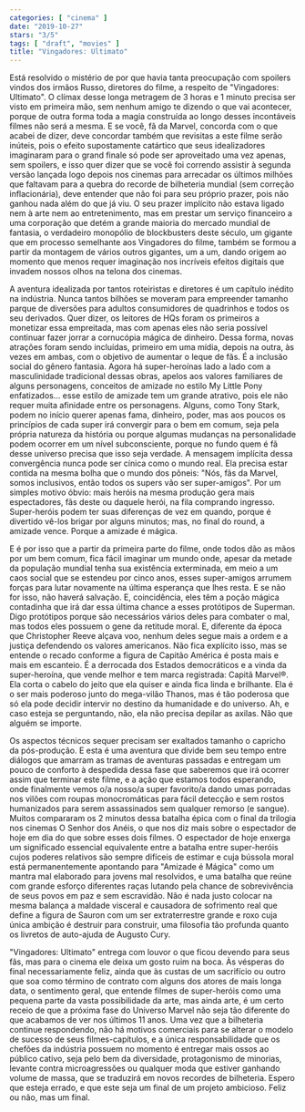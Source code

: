 ```yaml
---
categories: [ "cinema" ]
date: "2019-10-27"
stars: "3/5"
tags: [ "draft", "movies" ]
title: "Vingadores: Ultimato"
---
```

Está resolvido o mistério de por que havia tanta preocupação com
spoilers vindos dos irmãos Russo, diretores do filme, a respeito de
"Vingadores: Ultimato". O clímax desse longa metragem de 3 horas e 1
minuto precisa ser visto em primeira mão, sem nenhum amigo te dizendo
o que vai acontecer, porque de outra forma toda a magia construída ao
longo desses incontáveis filmes não será a mesma. E se você, fã
da Marvel, concorda com o que acabei de dizer, deve concordar também
que revisitas a este filme serão inúteis, pois o efeito supostamente
catártico que seus idealizadores imaginaram para o grand finale só pode
ser aproveitado uma vez apenas, sem spoilers, e isso quer dizer que se
você foi correndo assistir à segunda versão lançada logo depois nos
cinemas para arrecadar os últimos milhões que faltavam para a quebra
do recorde de bilheteria mundial (sem correção inflacionária), deve
entender que não foi para seu próprio prazer, pois não ganhou nada
além do que já viu. O seu prazer implícito não estava ligado nem à
arte nem ao entretenimento, mas em prestar um serviço financeiro a uma
corporação que detém a grande maioria do mercado mundial de fantasia,
o verdadeiro monopólio de blockbusters deste século, um gigante que em
processo semelhante aos Vingadores do filme, também se formou a partir
da montagem de vários outros gigantes, um a um, dando origem ao momento
que menos requer imaginação nos incríveis efeitos digitais que invadem
nossos olhos na telona dos cinemas.

A aventura idealizada por tantos roteiristas e diretores é um capítulo
inédito na indústria. Nunca tantos bilhões se moveram para empreender
tamanho parque de diversões para adultos consumidores de quadrinhos e
todos os seu derivados. Quer dizer, os leitores de HQs foram os primeiros
a monetizar essa empreitada, mas com apenas eles não seria possível
continuar fazer jorrar a cornucópia mágica de dinheiro. Dessa forma,
novas atrações foram sendo incluídas, primeiro em uma mídia, depois na
outra, às vezes em ambas, com o objetivo de aumentar o leque de fãs. É
a inclusão social do gênero fantasia. Agora há super-heroínas lado
a lado com a masculinidade tradicional dessas obras, apelos aos valores
familiares de alguns personagens, conceitos de amizade no estilo My Little
Pony enfatizados... esse estilo de amizade tem um grande atrativo, pois
ele não requer muita afinidade entre os personagens. Alguns, como Tony
Stark, podem no início querer apenas fama, dinheiro, poder, mas aos
poucos os princípios de cada super irá convergir para o bem em comum,
seja pela própria natureza da história ou porque algumas mudanças na
personalidade podem ocorrer em um nível subconsciente, porque no fundo
quem é fã desse universo precisa que isso seja verdade. A mensagem
implícita dessa convergência nunca pode ser cínica como o mundo
real. Ela precisa estar contida na mesma bolha que o mundo dos pôneis:
"Nós, fãs da Marvel, somos inclusivos, então todos os supers vão
ser super-amigos". Por um simples motivo óbvio: mais heróis na mesma
produção gera mais espectadores, fãs deste ou daquele herói, na
fila comprando ingresso. Super-heróis podem ter suas diferenças de
vez em quando, porque é divertido vê-los brigar por alguns minutos;
mas, no final do round, a amizade vence. Porque a amizade é mágica.

E é por isso que a partir da primeira parte do filme, onde todos dão
as mãos por um bem comum, fica fácil imaginar um mundo onde, apesar
da metade da população mundial tenha sua existência exterminada, em
meio a um caos social que se estendeu por cinco anos, esses super-amigos
arrumem forças para lutar novamente na última esperança que lhes
resta. E se não for isso, não haverá salvação. E, coincidência,
eles têm a poção mágica contadinha que irá dar essa última chance a
esses protótipos de Superman. Digo protótipos porque são necessários
vários deles para combater o mal, mas todos eles possuem o gene da
retitude moral. E, diferente da época que Christopher Reeve alçava
voo, nenhum deles segue mais a ordem e a justiça defendendo os valores
americanos. Não fica explícito isso, mas se entende o recado conforme
a figura de Capitão América é posta mais e mais em escanteio. É a
derrocada dos Estados democráticos e a vinda da super-heroína, que vende
melhor e tem marca registrada: Capitã Marvel®. Ela corta o cabelo do
jeito que ela quiser e ainda fica linda e brilhante. Ela é o ser mais
poderoso junto do mega-vilão Thanos, mas é tão poderosa que só ela
pode decidir intervir no destino da humanidade e do universo. Ah, e caso
esteja se perguntando, não, ela não precisa depilar as axilas. Não
que alguém se importe.

Os aspectos técnicos sequer precisam ser exaltados tamanho o capricho
da pós-produção. E esta é uma aventura que divide bem seu tempo
entre diálogos que amarram as tramas de aventuras passadas e entregam
um pouco de conforto à despedida dessa fase que saberemos que irá
ocorrer assim que terminar este filme, e a ação que estamos todos
esperando, onde finalmente vemos o/a nosso/a super favorito/a dando umas
porradas nos vilões com roupas monocromáticas para fácil detecção
e sem rostos humanizados para serem assassinados sem qualquer remorso (e
sangue). Muitos compararam os 2 minutos dessa batalha épica com o final
da trilogia nos cinemas O Senhor dos Anéis, o que nos diz mais sobre o
espectador de hoje em dia do que sobre esses dois filmes. O espectador de
hoje enxerga um significado essencial equivalente entre a batalha entre
super-heróis cujos poderes relativos são sempre difíceis de estimar
e cuja bússola moral está permanentemente apontando para "Amizade é
Mágica" como um mantra mal elaborado para jovens mal resolvidos, e uma
batalha que reúne com grande esforço diferentes raças lutando pela
chance de sobrevivência de seus povos em paz e sem escravidão. Não é
nada justo colocar na mesma balança a maldade visceral e causadora de
sofrimento real que define a figura de Sauron com um ser extraterrestre
grande e roxo cuja única ambição é destruir para construir, uma
filosofia tão profunda quanto os livretos de auto-ajuda de Augusto Cury.

"Vingadores: Ultimato" entrega com louvor o que ficou devendo para seus
fãs, mas para o cinema ele deixa um gosto ruim na boca. Às vésperas do
final necessariamente feliz, ainda que às custas de um sacrifício ou
outro que soa como término de contrato com alguns dos atores de mais
longa data, o sentimento geral, que entende filmes de super-heróis
como uma pequena parte da vasta possibilidade da arte, mas ainda arte,
é um certo receio de que a próxima fase do Universo Marvel não seja
tão diferente do que acabamos de ver nos últimos 11 anos. Uma vez que
a bilheteria continue respondendo, não há motivos comerciais para
se alterar o modelo de sucesso de seus filmes-capítulos, e a única
responsabilidade que os chefões da indústria possuem no momento é
entregar mais ossos ao público cativo, seja pelo bem da diversidade,
protagonismo de minorias, levante contra microagressões ou qualquer
moda que estiver ganhando volume de massa, que se traduzirá em novos
recordes de bilheteria. Espero que esteja errado, e que este seja um
final de um projeto ambicioso. Feliz ou não, mas um final.
